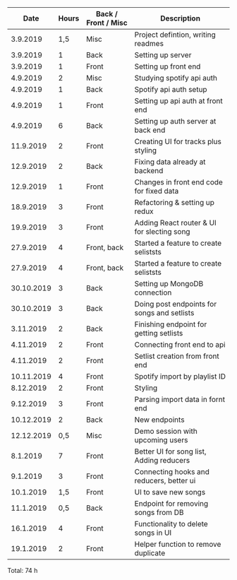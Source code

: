 | Date       | Hours | Back / Front / Misc | Description                                 |
| ---------- | ----- | ------------------- | ------------------------------------------- |
| 3.9.2019   | 1,5   | Misc                | Project defintion, writing readmes          |
| 3.9.2019   | 1     | Back                | Setting up server                           |
| 3.9.2019   | 1     | Front               | Setting up front end                        |
| 4.9.2019   | 2     | Misc                | Studying spotify api auth                   |
| 4.9.2019   | 1     | Back                | Spotify api auth setup                      |
| 4.9.2019   | 1     | Front               | Setting up api auth at front end            |
| 4.9.2019   | 6     | Back                | Setting up auth server at back end          |
| 11.9.2019  | 2     | Front               | Creating UI for tracks plus styling         |
| 12.9.2019  | 2     | Back                | Fixing data already at backend              |
| 12.9.2019  | 1     | Front               | Changes in front end code for fixed data    |
| 18.9.2019  | 3     | Front               | Refactoring & setting up redux              |
| 19.9.2019  | 3     | Front               | Adding React router & UI for slecting song  |
| 27.9.2019  | 4     | Front, back         | Started a feature to create seliststs       |
| 27.9.2019  | 4     | Front, back         | Started a feature to create seliststs       |
| 30.10.2019 | 3     | Back                | Setting up MongoDB connection               |
| 30.10.2019 | 3     | Back                | Doing post endpoints for songs and setlists |
| 3.11.2019  | 2     | Back                | Finishing endpoint for getting setlists     |
| 4.11.2019  | 2     | Front               | Connecting front end to api                 |
| 4.11.2019  | 2     | Front               | Setlist creation from front end             |
| 10.11.2019 | 4     | Front               | Spotify import by playlist ID               |
| 8.12.2019  | 2     | Front               | Styling                                     |
| 9.12.2019  | 3     | Front               | Parsing import data in fornt end            |
| 10.12.2019 | 2     | Back                | New endpoints                               |
| 12.12.2019 | 0,5   | Misc                | Demo session with upcoming users            |
| 8.1.2019   | 7     | Front               | Better UI for song list, Adding reducers    |
| 9.1.2019   | 3     | Front               | Connecting hooks and reducers, better ui    |
| 10.1.2019  | 1,5   | Front               | UI to save new songs                        |
| 11.1.2019  | 0,5   | Back                | Endpoint for removing songs from DB         |
| 16.1.2019  | 4     | Front               | Functionality to delete songs in UI         |
| 19.1.2019  | 2     | Front               | Helper function to remove duplicate         |

Total: 74 h
